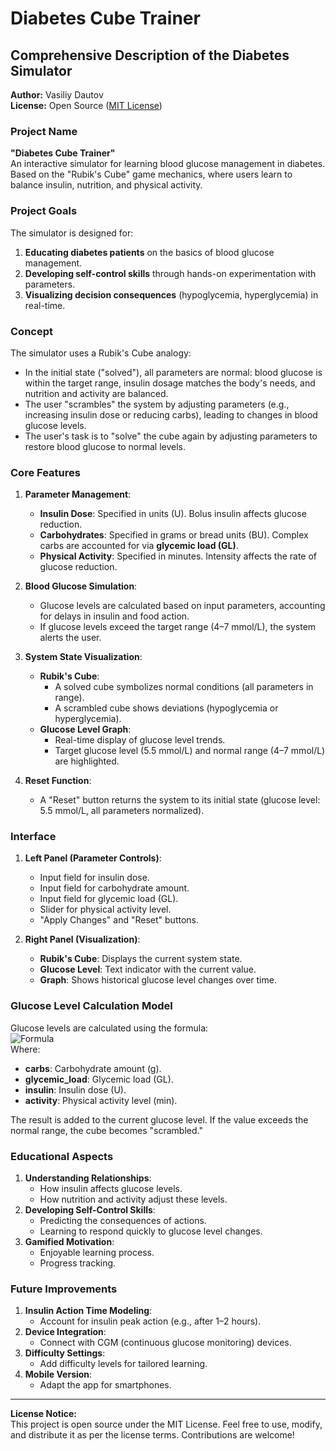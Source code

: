 # Diabetes Cube Trainer

## Comprehensive Description of the Diabetes Simulator

**Author:** Vasiliy Dautov  
**License:** Open Source ([MIT License](https://opensource.org/licenses/MIT))

### Project Name
**"Diabetes Cube Trainer"**  
An interactive simulator for learning blood glucose management in diabetes. Based on the "Rubik's Cube" game mechanics, where users learn to balance insulin, nutrition, and physical activity.

### Project Goals
The simulator is designed for:
1. **Educating diabetes patients** on the basics of blood glucose management.
2. **Developing self-control skills** through hands-on experimentation with parameters.
3. **Visualizing decision consequences** (hypoglycemia, hyperglycemia) in real-time.

### Concept
The simulator uses a Rubik's Cube analogy:
- In the initial state ("solved"), all parameters are normal: blood glucose is within the target range, insulin dosage matches the body's needs, and nutrition and activity are balanced.
- The user "scrambles" the system by adjusting parameters (e.g., increasing insulin dose or reducing carbs), leading to changes in blood glucose levels.
- The user's task is to "solve" the cube again by adjusting parameters to restore blood glucose to normal levels.

### Core Features
1. **Parameter Management**:
   - **Insulin Dose**: Specified in units (U). Bolus insulin affects glucose reduction.
   - **Carbohydrates**: Specified in grams or bread units (BU). Complex carbs are accounted for via **glycemic load (GL)**.
   - **Physical Activity**: Specified in minutes. Intensity affects the rate of glucose reduction.

2. **Blood Glucose Simulation**:
   - Glucose levels are calculated based on input parameters, accounting for delays in insulin and food action.
   - If glucose levels exceed the target range (4–7 mmol/L), the system alerts the user.

3. **System State Visualization**:
   - **Rubik's Cube**:
     - A solved cube symbolizes normal conditions (all parameters in range).
     - A scrambled cube shows deviations (hypoglycemia or hyperglycemia).
   - **Glucose Level Graph**:
     - Real-time display of glucose level trends.
     - Target glucose level (5.5 mmol/L) and normal range (4–7 mmol/L) are highlighted.

4. **Reset Function**:
   - A "Reset" button returns the system to its initial state (glucose level: 5.5 mmol/L, all parameters normalized).

### Interface
1. **Left Panel (Parameter Controls)**:
   - Input field for insulin dose.
   - Input field for carbohydrate amount.
   - Input field for glycemic load (GL).
   - Slider for physical activity level.
   - "Apply Changes" and "Reset" buttons.

2. **Right Panel (Visualization)**:
   - **Rubik's Cube**: Displays the current system state.
   - **Glucose Level**: Text indicator with the current value.
   - **Graph**: Shows historical glucose level changes over time.

### Glucose Level Calculation Model
Glucose levels are calculated using the formula:  
![Formula](media/image1.png)  
Where:
- **carbs**: Carbohydrate amount (g).
- **glycemic_load**: Glycemic load (GL).
- **insulin**: Insulin dose (U).
- **activity**: Physical activity level (min).

The result is added to the current glucose level. If the value exceeds the normal range, the cube becomes "scrambled."

### Educational Aspects
1. **Understanding Relationships**:
   - How insulin affects glucose levels.
   - How nutrition and activity adjust these levels.
2. **Developing Self-Control Skills**:
   - Predicting the consequences of actions.
   - Learning to respond quickly to glucose level changes.
3. **Gamified Motivation**:
   - Enjoyable learning process.
   - Progress tracking.

### Future Improvements
1. **Insulin Action Time Modeling**:
   - Account for insulin peak action (e.g., after 1–2 hours).
2. **Device Integration**:
   - Connect with CGM (continuous glucose monitoring) devices.
3. **Difficulty Settings**:
   - Add difficulty levels for tailored learning.
4. **Mobile Version**:
   - Adapt the app for smartphones.

---

**License Notice:**  
This project is open source under the MIT License. Feel free to use, modify, and distribute it as per the license terms. Contributions are welcome!

